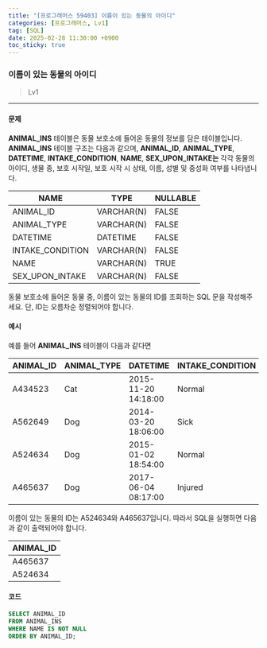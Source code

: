 ```yaml
---
title: "[프로그래머스 59403] 이름이 있는 동물의 아이디"
categories: [프로그래머스, Lv1]
tag: [SQL]
date: 2025-02-28 11:30:00 +0900
toc_sticky: true
---
```

### 이름이 있는 동물의 아이디
> Lv1

***

#### 문제
**ANIMAL_INS** 테이블은 동물 보호소에 들어온 동물의 정보를 담은 테이블입니다. **ANIMAL_INS** 테이블 구조는 다음과 같으며, **ANIMAL_ID**, **ANIMAL_TYPE**, **DATETIME**, **INTAKE_CONDITION**, **NAME**, **SEX_UPON_INTAKE는** 각각 동물의 아이디, 생물 종, 보호 시작일, 보호 시작 시 상태, 이름, 성별 및 중성화 여부를 나타냅니다.

| NAME                | TYPE      | NULLABLE |
|---------------------|-----------|----------|
| ANIMAL_ID           | VARCHAR(N) | FALSE    |
| ANIMAL_TYPE         | VARCHAR(N) | FALSE    |
| DATETIME            | DATETIME   | FALSE    |
| INTAKE_CONDITION    | VARCHAR(N) | FALSE    |
| NAME                | VARCHAR(N) | TRUE     |
| SEX_UPON_INTAKE     | VARCHAR(N) | FALSE    |


동물 보호소에 들어온 동물 중, 이름이 있는 동물의 ID를 조회하는 SQL 문을 작성해주세요. 단, ID는 오름차순 정렬되어야 합니다.

#### 예시
예를 들어 **ANIMAL_INS** 테이블이 다음과 같다면

| ANIMAL_ID | ANIMAL_TYPE | DATETIME             | INTAKE_CONDITION | NAME        | SEX_UPON_INTAKE |
|-----------|-------------|----------------------|------------------|-------------|-----------------|
| A434523   | Cat         | 2015-11-20 14:18:00  | Normal           | NULL        | Spayed Female   |
| A562649   | Dog         | 2014-03-20 18:06:00  | Sick             | NULL        | Spayed Female   |
| A524634   | Dog         | 2015-01-02 18:54:00  | Normal           | *Belle      | Intact Female   |
| A465637   | Dog         | 2017-06-04 08:17:00  | Injured          | *Commander  | Neutered Male   |

이름이 있는 동물의 ID는 A524634와 A465637입니다. 따라서 SQL을 실행하면 다음과 같이 출력되어야 합니다.

| ANIMAL_ID |
|-----------|
| A465637   |
| A524634   |

#### 코드
```SQL
SELECT ANIMAL_ID
FROM ANIMAL_INS
WHERE NAME IS NOT NULL
ORDER BY ANIMAL_ID;
```
